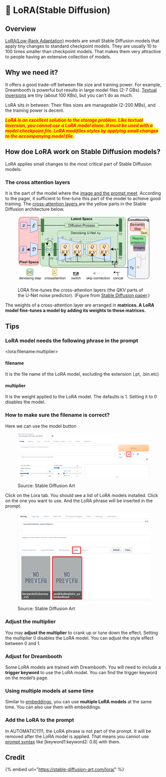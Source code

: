 # 📙 LoRA(Stable Diffusion)

## Overview

[LoRA(Low-Rank Adaptation)](../lora/) models are small Stable Diffusion models that apply tiny changes to standard checkpoint models. They are usually 10 to 100 times smaller than checkpoint models. That makes them very attractive to people having an extensive collection of models.

## Why we need it?

It offers a good trade-off between file size and training power. For example, Dreambooth is powerful but results in large model files (2-7 GBs). [Textual inversions](embeddings.md) are tiny (about 100 KBs), but you can't do as much.

LoRA sits in between: Their files sizes are manageable (2-200 MBs), and the training power is decent.

_<mark style="color:red;">**LoRA is an excellent solution to the storage problem. Like textual inversion, you cannot use a LoRA model alone. It must be used with a model checkpoint file. LoRA modifiles styles by applying small changes to the accompanying model file.**</mark>_

## How doe LoRA work on Stable Diffusion models?

LoRA applies small changes to the most critical part of Stable Diffusion models:

### The cross attention layers

It is the part of the model where the [image and the prompt meet](conditioning.md#feeding-embeddings-to-noise-predictor). According to the pager, it sufficient to fine-tune this part of the model to achieve good training. The [cross-attention layers ](https://aisuko.gitbook.io/wiki/ai-techniques/stable-diffusion/conditioning#cross-attention)are the yellow parts in the Stable Diffusion architecture below.

<figure><img src="../../.gitbook/assets/image (48).png" alt=""><figcaption><p>LORA fine-tunes the cross-attention layers (the QKV parts of the U-Net noise predictor). (Figure from <a href="https://arxiv.org/abs/2112.10752">Stable Diffusion paper</a>.)</p></figcaption></figure>

The weights of a cross-attention layer are arranged in **matrices. A LoRA model fine-tunes a model by adding its weights to these matrices.**

## Tips

### LoRA model needs the following phrase in the prompt

\<lora:filename:multiplier>

#### filename

It is the file name of the LoRA model, excluding the extension (.pt, .bin.etc)

#### multiplier

It is the weight applied to the LoRA model. The defaults is 1. Setting it to 0 disables the model.

### How to make sure the filename is correct?

Here we can use the model button

<figure><img src="../../.gitbook/assets/image (53).png" alt=""><figcaption><p>Source: Stable Diffusion Art</p></figcaption></figure>



Click on the Lora tab. You should see a list of LoRA models installed. Click on the one you want to use. And the LoRA phrase will be inserted in the prompt.

<figure><img src="../../.gitbook/assets/image (14).png" alt=""><figcaption><p>Source: Stable Diffusion Art</p></figcaption></figure>

### Adjust the multiplier

You may **adjust the multiplier** to crank up or tune down the effect. Setting the multiplier 0 disables the LoRA model. You can adjust the style effect between 0 and 1.

### Adjust for Dreambooth

Some LoRA models are trained with Dreambooth. You will need to include a **trigger keyword** to use the LoRA model. You can find the trigger keyword on the model’s page.

### Using multiple models at same time

Similar to [embeddings](embeddings.md), you can use **multiple LoRA models** at the same time. You can also use them with embeddings.

### Add the LoRA to the prompt

In AUTOMATIC1111, the LoRA phrase is not part of the prompt. It will be removed after the LoRA model is applied. That means you cannot use [prompt syntax](../langchain/prompts.md) like \[keyword1:keyword2: 0.8] with them.

## Credit

{% embed url="https://stable-diffusion-art.com/lora/" %}
